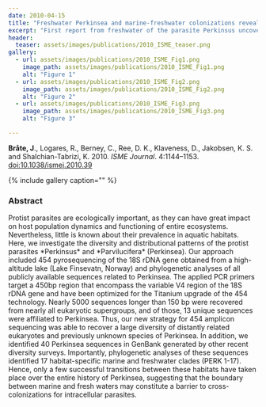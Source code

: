 ```yaml
---
date: 2010-04-15
title: "Freshwater Perkinsea and marine-freshwater colonizations revealed by pyrosequencing and phylogeny of environmental rDNA"
excerpt: "First report from freshwater of the parasite Perkinsus uncovered by using pyrosequencing on environmental DNA from lake sediments."
header:
  teaser: assets/images/publications/2010_ISME_teaser.png
gallery:
  - url: assets/images/publications/2010_ISME_Fig1.png
    image_path: assets/images/publications/2010_ISME_Fig1.png
    alt: "Figure 1"
  - url: assets/images/publications/2010_ISME_Fig2.png
    image_path: assets/images/publications/2010_ISME_Fig2.png
    alt: "Figure 2"
  - url: assets/images/publications/2010_ISME_Fig3.png
    image_path: assets/images/publications/2010_ISME_Fig3.png
    alt: "Figure 3"

---
```


**Bråte, J**., Logares, R., Berney, C., Ree, D. K., Klaveness, D., Jakobsen, K. S. and Shalchian-Tabrizi, K. 2010. *ISME Journal*. 4:1144–1153. [doi:10.1038/ismej.2010.39](http://www.nature.com/ismej/journal/v4/n9/full/ismej201039a.html)

{% include gallery caption="" %}

<h3>Abstract</h3>
Protist parasites are ecologically important, as they can have great impact on host population dynamics and functioning of entire ecosystems. Nevertheless, little is known about their prevalence in aquatic habitats. Here, we investigate the diversity and distributional patterns of the protist parasites *Perkinsus* and *Parvilucifera* (Perkinsea). Our approach included 454 pyrosequencing of the 18S rDNA gene obtained from a high-altitude lake (Lake Finsevatn, Norway) and phylogenetic analyses of all publicly available sequences related to Perkinsea. The applied PCR primers target a 450bp region that encompass the variable V4 region of the 18S rDNA gene and have been optimized for the Titanium upgrade of the 454 technology. Nearly 5000 sequences longer than 150 bp were recovered from nearly all eukaryotic supergroups, and of those, 13 unique sequences were affiliated to Perkinsea. Thus, our new strategy for 454 amplicon sequencing was able to recover a large diversity of distantly related eukaryotes and previously unknown species of Perkinsea. In addition, we identified 40 Perkinsea sequences in GenBank generated by other recent diversity surveys. Importantly, phylogenetic analyses of these sequences identified 17 habitat-specific marine and freshwater clades (PERK 1-17). Hence, only a few successful transitions between these habitats have taken place over the entire history of Perkinsea, suggesting that the boundary between marine and fresh waters may constitute a barrier to cross-colonizations for intracellular parasites.

